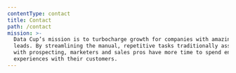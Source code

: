 ```yaml
---
contentType: contact
title: Contact
path: /contact
mission: >-
  Data Cup’s mission is to turbocharge growth for companies with amazing
  leads. By streamlining the manual, repetitive tasks traditionally associated
  with prospecting, marketers and sales pros have more time to spend enriching
  experiences with their customers.
---
```


